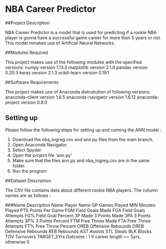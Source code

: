 # NBA Career Predictor

##Project Description

NBA Career Predictor is a model that is used for predicting if a rookie NBA player is gonna have a successful game career for more than 5 years or not. This model mmakes use of Artificial Neural Networks.

##Modules Required

This project makes use of the following modules with the specified versions:
numpy               version 1.13.3
matplotlib          version 2.1.0
pandas              version 0.20.3
keras               version 2.1.3
scikit-learn        version 0.19.1 

##Software Requirements

This project makes use of Anaconda distrubution of following versions:
anaconda-client     version 1.6.5
anaconda-navigator  version 1.6.12
anaconda-project    version 0.8.0

## Setting up 

Please follow the following steps for setting up and running the ANN model :
1. Download the nba_logreg.csv and ann.py files from the main branch.
2. Open Anaconda Navigator
3. Select Spyder
4. Open the project file 'ann.py'
5. Make sure that the files ann.py and nba_logreg.csv are in the same folder.
6. Run the program

##Dataset Description

The CSV file contains data about different rookie NBA players. The column names are as follows :

###Name        Description
Name	       Player Name
GP             Games Played
MIN	       Minutes Played
PTS            Points Per Game
FGM            Field Goals Made
FGA            Field Goals Attempts
FG%            Field Goal Percent
3P Made        3 Points Made
3PA            3 Points Attempts
3P%            3 Points Percent
FTM            Free Throw Made
FTA            Free Throw Attempts
FT%            Free Throw Percent
OREB           Offensive Rebounds
DREB           Defensive Rebounds
REB            Rebounds
AST            Assists
STL            Steals
BLK            Blocks
TOV            Turnovers
TARGET_5Yrs    Outcome : 1 if career length >= 5yrs, otherwise 0
